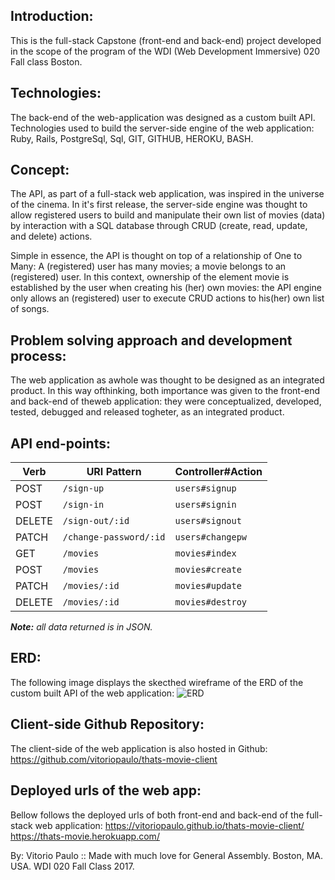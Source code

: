 ## **Introduction:**
This is the full-stack Capstone (front-end and back-end) project developed in
the scope of the program of the WDI (Web Development Immersive) 020 Fall
class Boston.

## **Technologies:**
The back-end of the web-application was designed as a custom built API.
Technologies used to build the server-side engine of the web application:
Ruby, Rails, PostgreSql, Sql, GIT, GITHUB, HEROKU, BASH.

## **Concept:**
The API, as part of a full-stack web application, was inspired in
the universe of the cinema. In it's first release, the server-side engine was
thought to allow registered users to build and manipulate their own list of
movies (data) by interaction with a SQL database through CRUD (create, read,
update, and delete) actions.

Simple in essence, the API is thought on top of a relationship of One to Many:
A (registered) user has many movies; a movie belongs to an (registered) user.
In this context, ownership of the element movie is established by the user when
creating his (her) own movies: the API engine only allows an (registered) user
to execute CRUD actions to his(her) own list of songs.

## **Problem solving approach and development process:** 
The web application as awhole was thought to be designed as an integrated product. 
In this way ofthinking, both importance was given to the front-end and back-end of 
theweb application: they were conceptualized, developed, tested, debugged and
released togheter, as an integrated product.

## **API end-points:**

| Verb | URI Pattern | Controller#Action |
| ---- | ----------- | ----------------- |
| POST   | `/sign-up`  | `users#signup` |
| POST   | `/sign-in`  | `users#signin` |
| DELETE | `/sign-out/:id` | `users#signout`  |
| PATCH   | `/change-password/:id`  | `users#changepw` |
| GET   | `/movies`  | `movies#index` |
| POST   | `/movies`  | `movies#create`  |
| PATCH   | `/movies/:id`  | `movies#update` |
| DELETE   | `/movies/:id`  | `movies#destroy` |

***Note:*** *all data returned is in JSON.*

## **ERD:**
The following image displays the skecthed wireframe of the ERD of the custom built
API of the web application:
![ERD](https://78.media.tumblr.com/8705bde8be267488811b7a6a34a624f3/tumblr_oz0886uGuN1wvd0d5o1_1280.jpg)

## **Client-side Github Repository:**
The client-side of the web application is also hosted in Github:
https://github.com/vitoriopaulo/thats-movie-client

## **Deployed urls of the web app:**
Bellow follows the deployed urls of both front-end and back-end of the
full-stack web application:
https://vitoriopaulo.github.io/thats-movie-client/
https://thats-movie.herokuapp.com/

By: Vitorio Paulo :: Made with much love for General Assembly.
Boston, MA. USA. WDI 020 Fall Class 2017.
